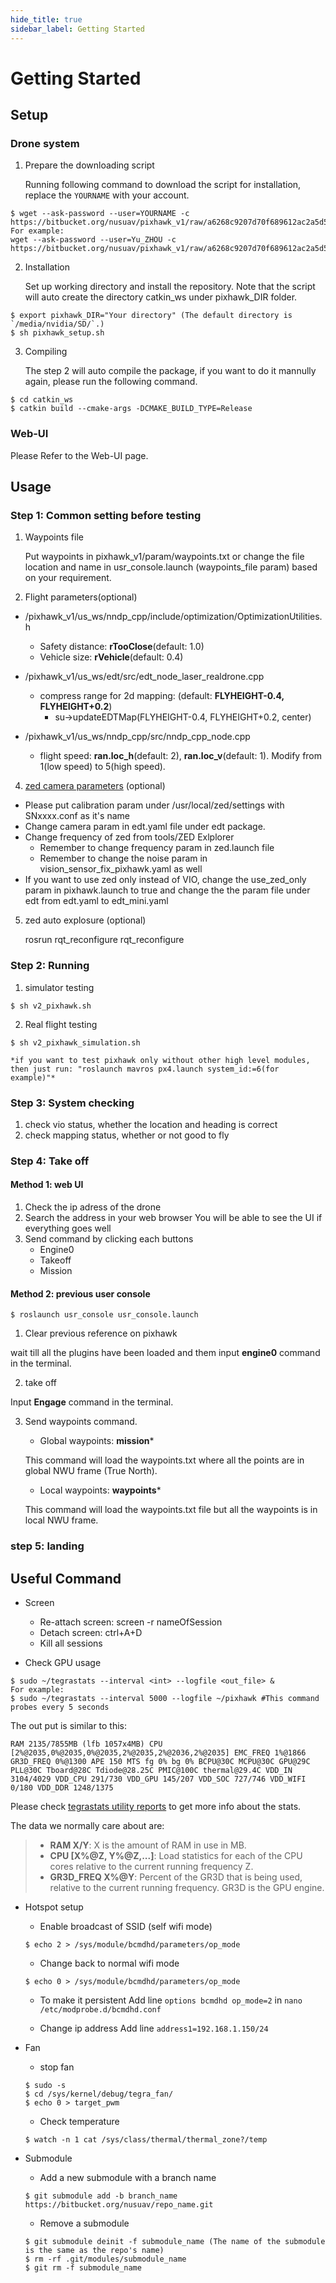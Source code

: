 ```yaml
---
hide_title: true
sidebar_label: Getting Started
---
```


# Getting Started
## Setup 
### Drone system
1. Prepare the downloading script
   
   Running following command to download the script for installation, replace the `YOURNAME` with your account.

```
$ wget --ask-password --user=YOURNAME -c https://bitbucket.org/nusuav/pixhawk_v1/raw/a6268c9207d70f689612ac2a5d5759749897c07f/pixhawk_setup.sh 
For example:
wget --ask-password --user=Yu_ZHOU -c https://bitbucket.org/nusuav/pixhawk_v1/raw/a6268c9207d70f689612ac2a5d5759749897c07f/pixhawk_setup.sh 
```
2. Installation
   
   Set up working directory and install the repository. Note that the script will auto create the directory catkin_ws under pixhawk_DIR folder. 

```
$ export pixhawk_DIR="Your directory" (The default directory is `/media/nvidia/SD/`.)
$ sh pixhawk_setup.sh
```

3. Compiling

    The step 2 will auto compile the package, if you want to do it mannully again, please run the following command.
```
$ cd catkin_ws
$ catkin build --cmake-args -DCMAKE_BUILD_TYPE=Release
```

### Web-UI

Please Refer to the Web-UI page.

## Usage
### Step 1: Common setting before testing

1. Waypoints file 
   
    Put waypoints in pixhawk_v1/param/waypoints.txt or change the file location and name in usr_console.launch (waypoints_file param) based on your requirement. 

2. Flight parameters(optional)

- /pixhawk_v1/us_ws/nndp_cpp/include/optimization/OptimizationUtilities.h
    - Safety distance: **rTooClose**(default: 1.0)
    - Vehicle size: **rVehicle**(default: 0.4)

- /pixhawk_v1/us_ws/edt/src/edt_node_laser_realdrone.cpp
    - compress range for 2d mapping: (default: **FLYHEIGHT-0.4, FLYHEIGHT+0.2**)
        - su->updateEDTMap(FLYHEIGHT-0.4, FLYHEIGHT+0.2, center)
  
- /pixhawk_v1/us_ws/nndp_cpp/src/nndp_cpp_node.cpp
    - flight speed: **ran.loc_h**(default: 2), **ran.loc_v**(default: 1).
       Modify from 1(low speed) to 5(high speed).

4. [zed camera parameters](https://www.stereolabs.com/docs/ros/zed_node/) (optional)

- Please put calibration param under /usr/local/zed/settings with SNxxxx.conf as it's name
- Change camera param in edt.yaml file under edt package.
- Change frequency of zed from tools/ZED Exlplorer
    - Remember to change frequency param in zed.launch file
    - Remember to change the noise param in vision_sensor_fix_pixhawk.yaml as well 
- If you want to use zed only instead of VIO, change the use_zed_only param in pixhawk.launch to true and change the the param file under edt from edt.yaml to edt_mini.yaml

5. zed auto explosure (optional)

   rosrun rqt_reconfigure rqt_reconfigure

### Step 2: Running
1. simulator testing
```
$ sh v2_pixhawk.sh
```
2. Real flight testing
```
$ sh v2_pixhawk_simulation.sh

*if you want to test pixhawk only without other high level modules, then just run: "roslaunch mavros px4.launch system_id:=6(for example)"*
```
### Step 3: System checking

  1. check vio status, whether the location and heading is correct
  2. check mapping status, whether or not good to fly

### Step 4: Take off
#### Method 1: web UI
1. Check the ip adress of the drone
2. Search the address in your web browser
    You will be able to see the UI if everything goes well
3. Send command by clicking each buttons
    - Engine0
    - Takeoff
    - Mission

#### Method 2: previous user console
```
$ roslaunch usr_console usr_console.launch 
```
1. Clear previous reference on pixhawk

wait till all the plugins have been loaded and them input **engine0** command in the terminal.

2. take off

Input **Engage** command in the terminal.

3. Send waypoints command.

    - Global waypoints: **mission*** 

    This command will load the waypoints.txt where all the points are in global NWU frame (True North).

    - Local waypoints: **waypoints*** 

    This command will load the waypoints.txt file but all the waypoints is in local NWU frame.

### step 5: landing

## Useful Command
- Screen
  - Re-attach screen: screen -r nameOfSession
  - Detach screen: ctrl+A+D
  - Kill all sessions
  
- Check GPU usage
```
$ sudo ~/tegrastats --interval <int> --logfile <out_file> &
For example:
$ sudo ~/tegrastats --interval 5000 --logfile ~/pixhawk #This command probes every 5 seconds
```
The out put is similar to this:
```
RAM 2135/7855MB (lfb 1057x4MB) CPU [2%@2035,0%@2035,0%@2035,2%@2035,2%@2036,2%@2035] EMC_FREQ 1%@1866 GR3D_FREQ 0%@1300 APE 150 MTS fg 0% bg 0% BCPU@30C MCPU@30C GPU@29C PLL@30C Tboard@28C Tdiode@28.25C PMIC@100C thermal@29.4C VDD_IN 3104/4029 VDD_CPU 291/730 VDD_GPU 145/207 VDD_SOC 727/746 VDD_WIFI 0/180 VDD_DDR 1248/1375
```
Please check [tegrastats utility reports](https://docs.nvidia.com/jetson/l4t/index.html#page/Tegra%2520Linux%2520Driver%2520Package%2520Development%2520Guide%2FAppendixTegraStats.html) to get more info about the stats.

The data we normally care about are:
>  - **RAM X/Y**: X is the amount of RAM in use in MB.
>  - **CPU [X%@Z, Y%@Z,...]**: Load statistics for each of the CPU cores relative to the current running frequency Z.
>  - **GR3D_FREQ X%@Y**: Percent of the GR3D that is being used, relative to the current running frequency. GR3D is the GPU engine.

- Hotspot setup
  - Enable broadcast of SSID (self wifi mode)
  ```
  $ echo 2 > /sys/module/bcmdhd/parameters/op_mode
  ```
  - Change back to normal wifi mode
  ```
  $ echo 0 > /sys/module/bcmdhd/parameters/op_mode
  ```

  -  To make it persistent
  Add line `options bcmdhd op_mode=2` in `nano /etc/modprobe.d/bcmdhd.conf`

  - Change ip address
  Add line `address1=192.168.1.150/24`

- Fan
  - stop fan
  ```
  $ sudo -s 
  $ cd /sys/kernel/debug/tegra_fan/
  $ echo 0 > target_pwm
  ```
  - Check temperature
  ```
  $ watch -n 1 cat /sys/class/thermal/thermal_zone?/temp 
  ```

- Submodule
  - Add a new submodule with a branch name
  ```
  $ git submodule add -b branch_name  https://bitbucket.org/nusuav/repo_name.git
  ```
  - Remove a submodule
  ```
  $ git submodule deinit -f submodule_name (The name of the submodule is the same as the repo's name)   
  $ rm -rf .git/modules/submodule_name
  $ git rm -f submodule_name
  ```
